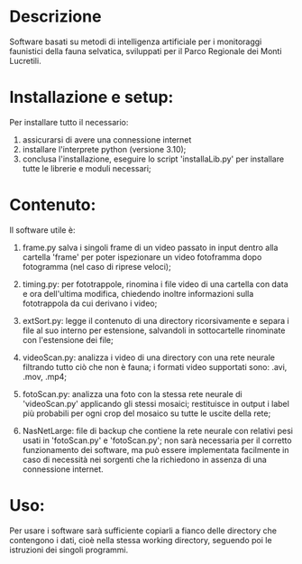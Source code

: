 # Descrizione
Software basati su metodi di intelligenza artificiale per i monitoraggi faunistici della fauna selvatica, sviluppati per il Parco Regionale dei Monti Lucretili.

# Installazione e setup:
Per installare tutto il necessario:
1) assicurarsi di avere una connessione internet
2) installare l'interprete python (versione 3.10);
3) conclusa l'installazione, eseguire lo script 'installaLib.py' per installare tutte le librerie e moduli necessari;


# Contenuto:
Il software utile è:

1) frame.py       salva i singoli frame di un video passato in input dentro alla cartella 'frame'
                  per poter ispezionare un video fotoframma dopo fotogramma (nel caso di riprese veloci);

2) timing.py:     per fototrappole, rinomina i file video di una cartella con data e ora dell'ultima modifica,
                  chiedendo inoltre informazioni sulla fototrappola da cui derivano i video;

3) extSort.py:    legge il contenuto di una directory ricorsivamente e separa i file al suo interno
                  per estensione, salvandoli in sottocartelle rinominate con l'estensione dei file;

4) videoScan.py:  analizza i video di una directory con una rete neurale filtrando tutto ciò che non è fauna;
                  i formati video supportati sono: .avi, .mov, .mp4;

5) fotoScan.py:   analizza una foto con la stessa rete neurale di 'videoScan.py' applicando gli stessi mosaici;
                  restituisce in output i label più probabili per ogni crop del mosaico su tutte le uscite della rete;
                
6) NasNetLarge:   file di backup che contiene la rete neurale con relativi pesi usati in 'fotoScan.py' e 'fotoScan.py';
                  non sarà necessaria per il corretto funzionamento dei software, ma può essere implementata facilmente
                  in caso di necessità nei sorgenti che la richiedono in assenza di una connessione internet.


# Uso:
Per usare i software sarà sufficiente copiarli a fianco delle directory che contengono i dati,
cioè nella stessa working directory, seguendo poi le istruzioni dei singoli programmi.
